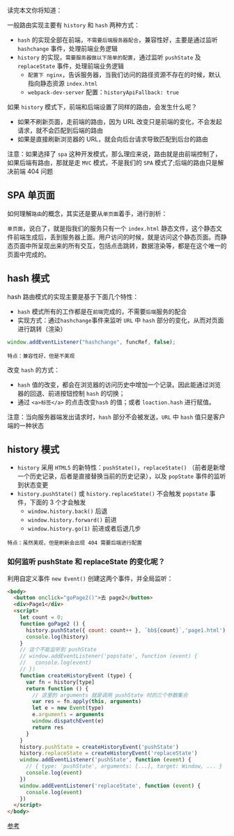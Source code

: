 读完本文你将知道：

一般路由实现主要有 `history` 和 `hash` 两种方式：
- `hash` 的实现全部在前端，`不需要后端服务器配合`，兼容性好，主要是通过监听 `hashchange` 事件，处理前端业务逻辑
- `history` 的实现，`需要服务器做以下简单的配置`，通过监听 `pushState` 及 `replaceState` 事件，处理前端业务逻辑
   - `配置下 nginx`，告诉服务器，当我们访问的路径资源不存在的时候，默认指向静态资源 `index.html`
   - `webpack-dev-server` 配置：`historyApiFallback: true`

如果 `history` 模式下，前端和后端设置了同样的路由，会发生什么呢？
- 如果不刷新页面，走前端的路由，因为 URL 改变只是前端的变化，不会发起请求，就不会匹配到后端的路由
- 如果是直接刷新浏览器的 URL，就会向后台请求导致匹配到后台的路由

注意：如果选择了 `spa` 这种开发模式，那么理应来说，路由就是由前端控制了，如果后端有路由，那就是走 `MVC` 模式，不是我们的 `SPA` 模式了;后端的路由只是解决前端 404 问题


## SPA 单页面

如何理解`路由`的概念，其实还是要从`单页面`着手，进行剖析：

`单页面`，说白了，就是指我们的服务只有一个 `index.html` 静态文件，这个静态文件前端生成后，丢到服务器上面。用户访问的时候，就是访问这个静态页面。而静态页面中所呈现出来的所有交互，包括点击跳转，数据渲染等，都是在这个唯一的页面中完成的。


## hash 模式

hash 路由模式的实现主要是基于下面几个特性：

- `hash` 模式所有的工作都是在`前端`完成的，不需要`后端`服务的配合
- 实现方式：通过`hashchange`事件来监听 `URL` 中 `hash` 部分的变化，从而对页面进行跳转（渲染）

```js
window.addEventListener("hashchange", funcRef, false);
```

`特点：兼容性好，但是不美观`

改变 `hash` 的方式：

- `hash` 值的改变，都会在浏览器的访问历史中增加一个记录。因此能通过浏览器的回退、前进按钮控制 `hash` 的切换；
- 通过 `<a>标签</a>` 的点击改变`hash` 的值；或者 `loaction.hash` 进行赋值。

注意：当向服务器端发出请求时，`hash` 部分不会被发送，`URL` 中 `hash` 值只是客户端的一种状态



## history 模式

- `history` 采用 `HTML5` 的新特性：`pushState()`，`replaceState()` （前者是新增一个历史记录，后者是直接替换当前的历史记录），以及 `popState` 事件的监听到状态变更
- `history.pushState()` 或 `history.replaceState()` 不会触发 `popstate` 事件，下面的 3 个才会触发
    - `window.history.back()` 后退
    - `window.history.forward()` 前进
    - `window.history.go(1)` 前进或者后退几步

`特点：虽然美观，但是刷新会出现 404 需要后端进行配置`

### 如何监听 pushState 和 replaceState 的变化呢？

利用自定义事件 `new Event()` 创建这两个事件，并全局监听：

```html
<body>
  <button onclick="goPage2()">去 page2</button>
  <div>Page1</div>
  <script>
    let count = 0;
    function goPage2 () {
      history.pushState({ count: count++ }, `bb${count}`,'page1.html')
      console.log(history)
    }
    // 这个不能监听到 pushState
    // window.addEventListener('popstate', function (event) {
    //   console.log(event)
    // })
    function createHistoryEvent (type) {
      var fn = history[type]
      return function () {
        // 这里的 arguments 就是调用 pushState 时的三个参数集合
        var res = fn.apply(this, arguments)
        let e = new Event(type)
        e.arguments = arguments
        window.dispatchEvent(e)
        return res
      }
    }
    history.pushState = createHistoryEvent('pushState')
    history.replaceState = createHistoryEvent('replaceState')
    window.addEventListener('pushState', function (event) {
      // { type: 'pushState', arguments: [...], target: Window, ... }
      console.log(event)
    })
    window.addEventListener('replaceState', function (event) {
      console.log(event)
    })
  </script>
</body>
```

[参考](https://juejin.cn/post/7127143415879303204)